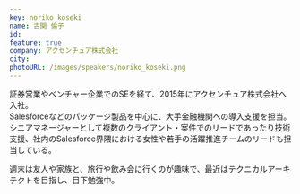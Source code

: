 ```yaml
---
key: noriko_koseki
name: 古関 倫子
id: 
feature: true
company: アクセンチュア株式会社
city: 
photoURL: /images/speakers/noriko_koseki.png
---
```


証券営業やベンチャー企業でのSEを経て、2015年にアクセンチュア株式会社へ入社。<br/>
Salesforceなどのパッケージ製品を中心に、大手金融機関への導入支援を担当。シニアマネージャーとして複数のクライアント・案件でのリードであったり技術支援、社内のSalesforce界隈における女性や若手の活躍推進チームのリードも担当している。

週末は友人や家族と、旅行や飲み会に行くのが趣味で、最近はテクニカルアーキテクトを目指し、目下勉強中。